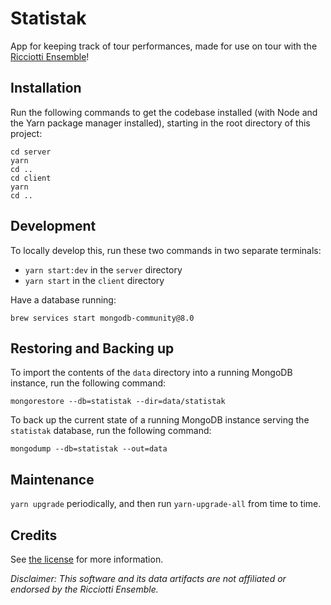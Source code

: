 # Statistak

App for keeping track of tour performances, made for use on tour with the [Ricciotti Ensemble](https://ricciotti.nl)!

## Installation

Run the following commands to get the codebase installed (with Node and the Yarn package manager installed), starting in the root directory of this project:

```shell script
cd server
yarn
cd ..
cd client
yarn
cd ..
```

## Development

To locally develop this, run these two commands in two separate terminals:

* `yarn start:dev` in the `server` directory
* `yarn start` in the `client` directory 

Have a database running:

```shell script
brew services start mongodb-community@8.0
```

## Restoring and Backing up
To import the contents of the `data` directory into a running MongoDB instance, run the following command:

```shell script
mongorestore --db=statistak --dir=data/statistak
```

To back up the current state of a running MongoDB instance serving the `statistak` database, run the following command:

```shell script
mongodump --db=statistak --out=data
```

## Maintenance

`yarn upgrade` periodically, and then run `yarn-upgrade-all` from time to time.

## Credits

See [the license](LICENSE) for more information.

_Disclaimer: This software and its data artifacts are not affiliated or endorsed by the Ricciotti Ensemble._
